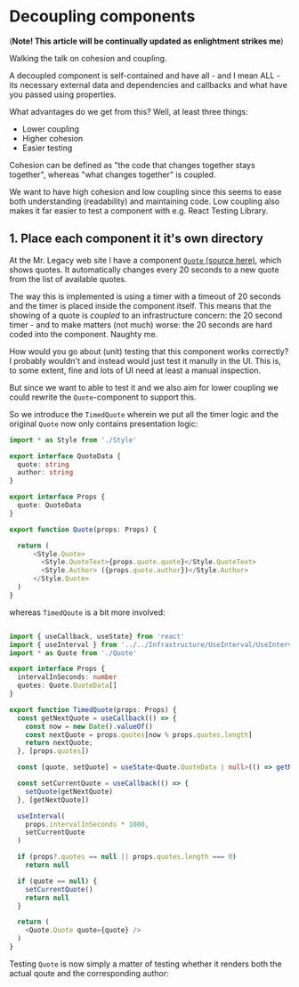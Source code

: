 # Decoupling components

(**Note! This article will be continually updated as enlightment strikes me**)

Walking the talk on cohesion and coupling.

A decoupled component is self-contained and have all - and I mean ALL - its
necessary external data and dependencies and callbacks and what have you
passed using properties.

What advantages do we get from this? Well, at least three things:

- Lower coupling
- Higher cohesion
- Easier testing

Cohesion can be defined as "the code that changes together stays together",
whereas "what changes together" is coupled.

We want to have high cohesion and low coupling since this
seems to ease both understanding (readability) and maintaining code. 
Low coupling also makes it far easier to test a component with e.g. React Testing Library.



## 1. Place each component it it's own directory




At the Mr. Legacy web site I have a component [`Quote` (source here)](https://github.com/TorbenRahbekKoch/mr-legacy/blob/fd5f3948ad9551cb1a30b8a8af2c1a28b19a231b/src/Presentation/Header/Quote.tsx), which
shows quotes. It automatically changes every 20 seconds to a new
quote from the list of available quotes.

The way this is implemented is using a timer with a timeout of 20 seconds
and the timer is placed inside the component itself. This means that
the showing of a quote is *coupled* to an infrastructure concern: the 20
second timer - and to make matters (not much) worse: the 20 seconds are hard coded into the component. Naughty me.

How would you go about (unit) testing that this component works correctly? I
probably wouldn't and instead would just test it manully in the UI. This
is, to some extent, fine and lots of UI need at least a manual inspection.

But since we want to able to test it and we also aim for lower coupling we
could rewrite the `Quote`-component to support this.

So we introduce the `TimedQuote` wherein we put all the timer logic and the original `Quote` now only contains presentation logic:

````typescript
import * as Style from './Style'

export interface QuoteData {
  quote: string
  author: string
}

export interface Props {
  quote: QuoteData
}

export function Quote(props: Props) {

  return (
      <Style.Quote>
        <Style.QuoteText>{props.quote.quote}</Style.QuoteText>
        <Style.Author> ({props.quote.author})</Style.Author>
      </Style.Quote>
  )
}
````

whereas `TimedQoute` is a bit more involved:

```` typescript

import { useCallback, useState} from 'react'
import { useInterval } from '../../Infrastructure/UseInterval/UseInterval'
import * as Quote from './Quote'

export interface Props {
  intervalInSeconds: number
  quotes: Quote.QuoteData[]
}

export function TimedQuote(props: Props) {
  const getNextQuote = useCallback(() => {
    const now = new Date().valueOf()
    const nextQuote = props.quotes[now % props.quotes.length]
    return nextQuote;
  }, [props.quotes])

  const [quote, setQuote] = useState<Quote.QuoteData | null>(() => getNextQuote())

  const setCurrentQuote = useCallback(() => {
    setQuote(getNextQuote)
  }, [getNextQuote])

  useInterval(
    props.intervalInSeconds * 1000,
    setCurrentQuote
  )

  if (props?.quotes == null || props.quotes.length === 0)
    return null

  if (quote == null) {
    setCurrentQuote()
    return null
  }

  return (
    <Quote.Quote quote={quote} />
  )
}

````

Testing `Quote` is now simply a matter of testing whether it renders both
the actual qoute and the corresponding author: